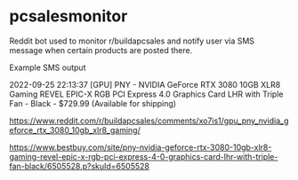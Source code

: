 # pcsalesmonitor
Reddit bot used to monitor r/buildapcsales and notify user via SMS message when certain products are posted there.


Example SMS output

2022-09-25 22:13:37
[GPU] PNY - NVIDIA GeForce RTX 3080 10GB XLR8 Gaming REVEL EPIC-X RGB PCI Express 4.0 Graphics Card LHR with Triple Fan - Black - $729.99 (Available for shipping)

https://www.reddit.com/r/buildapcsales/comments/xo7is1/gpu_pny_nvidia_geforce_rtx_3080_10gb_xlr8_gaming/

https://www.bestbuy.com/site/pny-nvidia-geforce-rtx-3080-10gb-xlr8-gaming-revel-epic-x-rgb-pci-express-4-0-graphics-card-lhr-with-triple-fan-black/6505528.p?skuId=6505528
